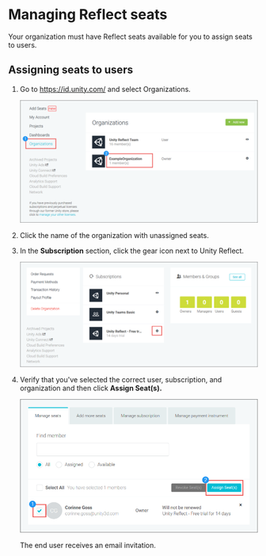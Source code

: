 # Managing Reflect seats

Your organization must have Reflect seats available for you to assign seats to users.

## Assigning seats to users

1. Go to https://id.unity.com/ and select Organizations.

   ![RevitUnityTab](images/SelectOrganizationAlt.png)

2. Click the name of the organization with unassigned seats.

3. In the **Subscription** section, click the gear icon next to Unity Reflect.  

   ![RevitUnityTab](images/SelectSubscription.png)

4. Verify that you've selected the correct user, subscription, and organization and then click **Assign Seat(s).**

   ![RevitUnityTab](images/AssignSeat.png)

   The end user receives an email invitation.
